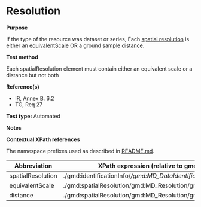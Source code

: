 
# Resolution

**Purpose**	

If the type of the resource was dataset or series, Each [spatial resolution](#spatialResolution) is either an [equivalentScale](#equivalentScale) OR a ground
sample [distance](#distance). 

**Test method**	

Each spatialResolution element must contain either an equivalent scale or a distance but not both

**Reference(s)**	 

* [IR](./README.md#IR), Annex B. 6.2
* TG, Req 27

**Test type:** Automated

**Notes**

**Contextual XPath references**

The namespace prefixes used as described in [README.md](./README.md#namespaces).

Abbreviation                                   |  XPath expression (relative to gmd:MD_Metadata)
-----------------------------------------------| -------------------------------------------------------------------------
<a name="spatialResolution"></a> spatialResolution | ./gmd:identificationInfo/*/gmd:MD_DataIdentification/*/gmd:spatialResolution
<a name="equivalentScale"></a> equivalentScale  | ./gmd:spatialResolution/gmd:MD_Resolution/gmd:equivalentScale
<a name="distance"></a> distance   | ./gmd:spatialResolution/gmd:MD_Resolution/gmd:distance/gco:Distance



